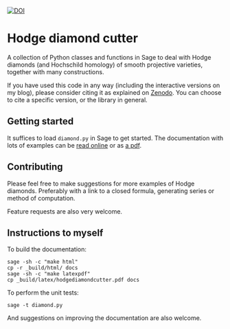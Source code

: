 [![DOI](https://zenodo.org/badge/DOI/10.5281/zenodo.3893509.svg)](https://doi.org/10.5281/zenodo.3893509)

# Hodge diamond cutter

A collection of Python classes and functions in Sage to deal with Hodge diamonds (and Hochschild homology) of smooth projective varieties, together with many constructions.

If you have used this code in any way (including the interactive versions on my blog), please consider citing it as explained on [Zenodo](https://doi.org/10.5281/zenodo.3893509). You can choose to cite a specific version, or the library in general.


## Getting started

It suffices to load ``diamond.py`` in Sage to get started. The documentation with lots of examples can be [read online](https://pbelmans.ncag.info/hodge-diamond-cutter/) or as [a pdf](https://pbelmans.ncag.info/hodge-diamond-cutter/hodgediamondcutter.pdf).


## Contributing

Please feel free to make suggestions for more examples of Hodge diamonds. Preferably with a link to a closed formula, generating series or method of computation.

Feature requests are also very welcome.

## Instructions to myself

To build the documentation:

```
sage -sh -c "make html"
cp -r _build/html/ docs
sage -sh -c "make latexpdf"
cp _build/latex/hodgediamondcutter.pdf docs
```

To perform the unit tests:

```
sage -t diamond.py
```

And suggestions on improving the documentation are also welcome.

